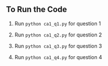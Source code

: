 To Run the Code
---------------

1. Run `python ca1_q1.py` for question 1

2. Run `python ca1_q2.py` for question 2

3. Run `python ca1_q3.py` for question 3

4. Run `python ca1_q4.py` for question 4
